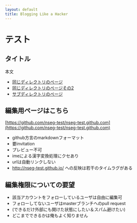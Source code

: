 ```yaml
---
layout: default
title: Blogging Like a Hacker
---
```


テスト
======

タイトル
---------

本文

* [同じディレクトリのページ](hoge.html)
* [同じディレクトリのページその2](test.html)
* [サブディレクトリのページ](/subdir/hoge.html)

編集用ページはこちら
--------------------

[https://github.com/nseg-test/nseg-test.github.com](https://github.com/nseg-test/nseg-test.github.com)

* github方言のmarkdownフォーマット
* 要invitation
* プレビュー不可
* imeによる漢字変換処理にクセあり
* urlは自動リンクしない
* http://nseg-test.github.io/ への反映は若干のタイムラグがある

編集権限についての要望
----------------------
* 該当アカウントをフォローしているユーザは自由に編集可
* フォローしてないユーザはmasterブランチへのpull request
* (できるだけ外部にも開けた状態にしたい＆スパム避けたい)
* どこまでできるかは俺もよく知りません
